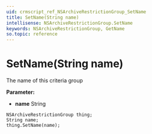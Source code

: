 ```yaml
---
uid: crmscript_ref_NSArchiveRestrictionGroup_SetName
title: SetName(String name)
intellisense: NSArchiveRestrictionGroup.SetName
keywords: NSArchiveRestrictionGroup, GetName
so.topic: reference
---
```


# SetName(String name)

The name of this criteria group

**Parameter:** 
* **name** String

```crmscript
NSArchiveRestrictionGroup thing;
String name;
thing.SetName(name);
```

